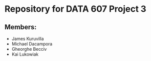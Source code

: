 # Repository for DATA 607 Project 3

## Members:
* James Kuruvilla
* Michael Dacampora
* Gheorghe Becciv
* Kai Lukowiak